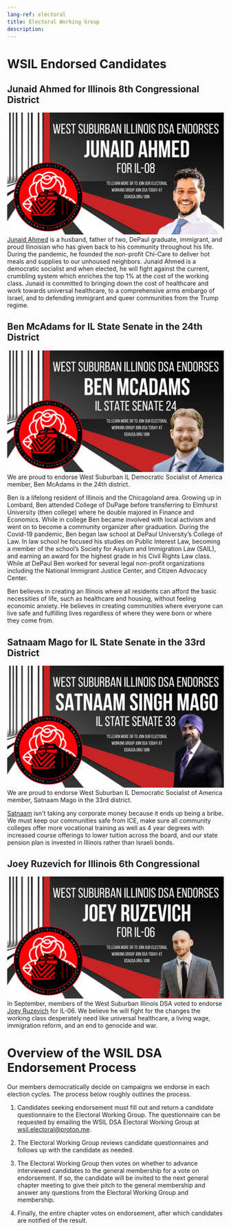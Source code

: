 ```yaml
---
lang-ref: electoral
title: Electoral Working Group
description: 
---
```


# WSIL Endorsed Candidates

## Junaid Ahmed for Illinois 8th Congressional District
![WSIL DSA Endorses Junaid Ahmed for Illinois 8th Congressional](assets/images/junaid-endorsement.png)
[Junaid Ahmed](https://junaidforus.com/) is a husband, father of two, DePaul graduate, immigrant, and proud llinoisian who has given back to his community throughout his life. During the pandemic, he founded the non-profit Chi-Care to deliver hot meals and supplies to our unhoused neighbors. Junaid Ahmed is a democratic socialist and when elected, he will fight against the current, crumbling system which enriches the top 1% at the cost of the working class. Junaid is committed to bringing down the cost of healthcare and work towards universal healthcare, to a comprehensive arms embargo of Israel, and to defending immigrant and queer communities from the Trump regime.

## Ben McAdams for IL State Senate in the 24th District
![WSIL DSA Endorses Ben McAdams for IL Senate in the 24th](assets/images/ben-endorsement.png)
We are proud to endorse West Suburban IL Democratic Socialist of America member, Ben McAdams in the 24th district.

Ben is a lifelong resident of Illinois and the Chicagoland area. Growing up in Lombard, Ben attended College of DuPage before transferring to Elmhurst University (then college) where he double majored in Finance and Economics. While in college Ben became involved with local activism and went on to become a community organizer after graduation. During the Covid-19 pandemic, Ben began law school at DePaul University’s College of Law. In law school he focused his studies on Public Interest Law, becoming a member of the school’s Society for Asylum and Immigration Law (SAIL), and earning an award for the highest grade in his Civil Rights Law class. While at DePaul Ben worked for several legal non-profit organizations including the National Immigrant Justice Center, and Citizen Advocacy Center.

Ben believes in creating an Illinois where all residents can afford the basic necessities of life, such as healthcare and housing, without feeling economic anxiety. He believes in creating communities where everyone can live safe and fulfilling lives regardless of where they were born or where they come from.

## Satnaam Mago for IL State Senate in the 33rd District
![WSIL DSA Endorses Satnaam Mago for IL Senate in the 33rd](assets/images/satnaam-endorsement.png)
We are proud to endorse West Suburban IL Democratic Socialist of America member, Satnaam Mago in the 33rd district.

[Satnaam](https://www.letsgomago.com/) isn't taking any corporate money because it ends up being a bribe. We must keep our communities safe from ICE, make sure all community colleges offer more vocational training as well as 4 year degrees with increased course offerings to lower tuition across the board, and our state pension plan is invested in Illinois rather than Israeli bonds.

## Joey Ruzevich for Illinois 6th Congressional
![WSIL DSA Endorses Joey Ruzevich for Illinois 6th Congressional](assets/images/ruzevich-endorsement.png)
In September, members of the West Suburban Illinois DSA voted to endorse [Joey Ruzevich](https://www.joey4congress.com/) for IL-06. We believe he will fight for the changes the working class desperately need like universal healthcare, a living wage, immigration reform, and an end to genocide and war.

# Overview of the WSIL DSA Endorsement Process
Our members democratically decide on campaigns we endorse in each election cycles.  The process below roughly outlines the process.

1. Candidates seeking endorsement must fill out and return a candidate questionnaire to the Electoral Working Group.  The questionnaire can be requested by emailing the WSIL DSA Electoral Working Group at [wsil.electoral@proton.me](mailto:wsil.electoral@proton.me).

2. The Electoral Working Group reviews candidate questionnaires and follows up with the candidate as needed.

3. The Electoral Working Group then votes on whether to advance interviewed candidates to the general membership for a vote on endorsement.  If so, the candidate will be invited to the next general chapter meeting to give their pitch to the general membership and answer any questions from the Electoral Working Group and membership.

4. Finally, the entire chapter votes on endorsement, after which candidates are notified of the result.
